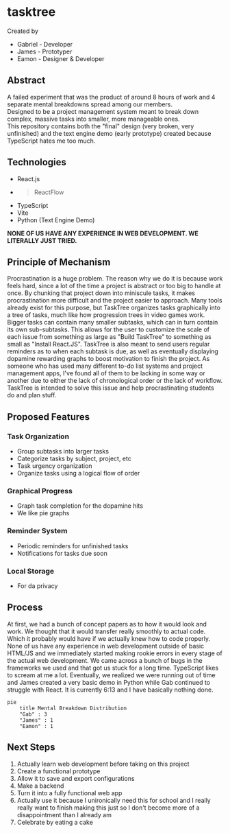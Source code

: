 # tasktree
Created by
- Gabriel - Developer
- James - Prototyper
- Eamon - Designer & Developer
## Abstract
A failed experiment that was the product of around 8 hours of work and 4 separate mental breakdowns spread among our members.<br>
Designed to be a project management system meant to break down complex, massive tasks into smaller, more manageable ones.<br>
This repository contains both the "final" design (very broken, very unfinished) and the text engine demo (early prototype) created because TypeScript hates me too much.
## Technologies
- React.js
- > ReactFlow
- TypeScript
- Vite
- Python (Text Engine Demo)

**NONE OF US HAVE ANY EXPERIENCE IN WEB DEVELOPMENT. WE LITERALLY JUST TRIED.**
## Principle of Mechanism
Procrastination is a huge problem. The reason why we do it is because work feels hard, since a lot of the time a project is abstract
or too big to handle at once. By chunking that project down into miniscule tasks, it makes procrastination more difficult and the project
easier to approach. Many tools already exist for this purpose, but TaskTree organizes tasks graphically into a tree of tasks, much like
how progression trees in video games work. Bigger tasks can contain many smaller subtasks, which can in turn contain its own sub-subtasks. 
This allows for the user to customize the scale of each issue from something as large as "Build TaskTree" to something as small as "Install
React.JS". TaskTree is also meant to send users regular reminders as to when each subtask is due, as well as eventually displaying dopamine
rewarding graphs to boost motivation to finish the project. As someone who has used many different to-do list systems and project management
apps, I've found all of them to be lacking in some way or another due to either the lack of chronological order or the lack of workflow.
TaskTree is intended to solve this issue and help procrastinating students do and plan stuff.
## Proposed Features
### Task Organization
- Group subtasks into larger tasks
- Categorize tasks by subject, project, etc
- Task urgency organization
- Organize tasks using a logical flow of order
### Graphical Progress
- Graph task completion for the dopamine hits
- We like pie graphs
### Reminder System
- Periodic reminders for unfinished tasks
- Notifications for tasks due soon
### Local Storage
- For da privacy

## Process
At first, we had a bunch of concept papers as to how it would look and work. We thought that it would transfer really smoothly to actual code.
Which it probably would have if we actually knew how to code properly. None of us have any experience in web development outside of basic HTML/JS
and we immediately started making rookie errors in every stage of the actual web development. We came across a bunch of bugs in the frameworks we used
and that got us stuck for a long time. TypeScript likes to scream at me a lot. Eventually, we realized we were running out of time and James created
a very basic demo in Python while Gab continued to struggle with React. It is currently 6:13 and I have basically nothing done.
```mermaid
pie
    title Mental Breakdown Distribution
    "Gab" : 3
    "James" : 1
    "Eamon" : 1 
```
## Next Steps
1. Actually learn web development before taking on this project
2. Create a functional prototype
3. Allow it to save and export configurations
4. Make a backend
5. Turn it into a fully functional web app
6. Actually use it because I unironically need this for school and I really really want to finish making this just so I don't become more of a disappointment than I already am
7. Celebrate by eating a cake